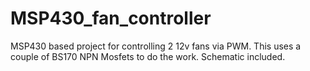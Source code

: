 # MSP430_fan_controller

MSP430 based project for controlling 2 12v fans via PWM.
This uses a couple of BS170 NPN Mosfets to do the work.
Schematic included.
